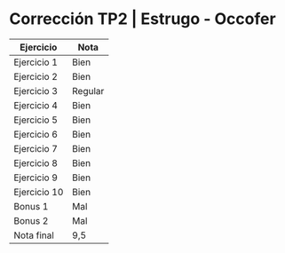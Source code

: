 # Corrección TP2 | Estrugo - Occofer

| Ejercicio    | Nota    |
| ------------ | ------- |
| Ejercicio 1  | Bien    |
| Ejercicio 2  | Bien    |
| Ejercicio 3  | Regular |
| Ejercicio 4  | Bien    |
| Ejercicio 5  | Bien    |
| Ejercicio 6  | Bien    |
| Ejercicio 7  | Bien    |
| Ejercicio 8  | Bien    |
| Ejercicio 9  | Bien    |
| Ejercicio 10 | Bien    |
| Bonus 1      | Mal     |
| Bonus 2      | Mal     |
| Nota final   | 9,5     |
